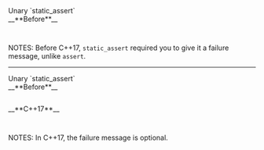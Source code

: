 <div class="slide-title">Unary `static_assert`</div>

<div class="left">
<span style="display: block">__**Before**__</span>

<pre style="display: inline-block;"><code class='sample' sample='cpp17_features/
10_language_unary_static_assert
/
00_add_cpp14_vs_cpp17.cpp
#left
'></code></pre>
</div>

<div class="right">
</div>

NOTES:
Before C++17, `static_assert` required you to give it a failure message, unlike
`assert`.

---

<div class="slide-title">Unary `static_assert`</div>

<div class="left">
<span style="display: block">__**Before**__</span>

<pre style="display: inline-block;"><code class='sample' sample='cpp17_features/
10_language_unary_static_assert
/
00_add_cpp14_vs_cpp17.cpp
#left
'></code></pre>
</div>

<div class="right">
<span style="display: block">__**C++17**__</span>

<pre style="display: inline-block;"><code class='sample' sample='cpp17_features/
10_language_unary_static_assert
/
00_add_cpp14_vs_cpp17.cpp
#right
'></code></pre>
</div>

NOTES:
In C++17, the failure message is optional.

